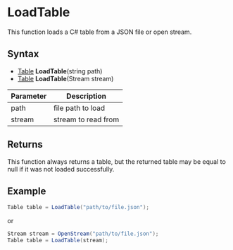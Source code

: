 # LoadTable

This function loads a C# table from a JSON file or open stream.

## Syntax

- [Table](https://github.com/UltraEngine/tableplusplus#programming-guide) **LoadTable**(string path)
- [Table](https://github.com/UltraEngine/tableplusplus#programming-guide) **LoadTable**(Stream stream)

| Parameter | Description |
|---|---|
| path | file path to load |
| stream | stream to read from |

## Returns

This function always returns a table, but the returned table may be equal to null if it was not loaded successfully.

## Example

```csharp
Table table = LoadTable("path/to/file.json");
```

or

```csharp
Stream stream = OpenStream("path/to/file.json");
Table table = LoadTable(stream);
```